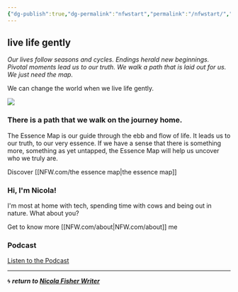 ```yaml
---
{"dg-publish":true,"dg-permalink":"nfwstart","permalink":"/nfwstart/","dgHomeLink":true,"dgPassFrontmatter":false}
---
```



## live life gently

*Our lives follow seasons and cycles. Endings herald new beginnings. Pivotal moments lead us to our truth. We walk a path that is laid out for us. We just need the map.*

We can change the world when we live life gently.

![](https://source.unsplash.com/hopX_jpVtRM/1900x1200)

### There is a path that we walk on the journey home.

The Essence Map is our guide through the ebb and flow of life. It leads us to our truth, to our very essence. If we have a sense that there is something more, something as yet untapped, the Essence Map will help us uncover who we truly are.

Discover [[NFW.com/the essence map|the essence map]]

### Hi, I'm Nicola!

I'm most at home with tech, spending time with cows and being out in nature. What about you?

Get to know more [[NFW.com/about|NFW.com/about]] me

### Podcast

[Listen to the Podcast](https://anchor.fm/liveagentlelife)

---

🌀 ***return to [Nicola Fisher Writer](https://booksbeansboots.co.uk/nfwstart/)***